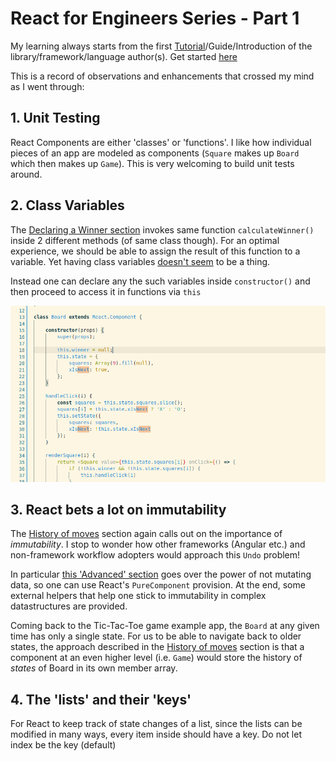 # React for Engineers Series - Part 1

My learning always starts from the first [Tutorial](https://reactjs.org/tutorial/tutorial.html)/Guide/Introduction of the library/framework/language author(s). Get started [here](https://reactjs.org/docs/getting-started.html)

This is a record of observations and enhancements that crossed my mind as I went through:

## 1. Unit Testing

React Components are either 'classes' or 'functions'. I like how individual pieces of an app are modeled as components (`Square` makes up `Board` which then makes up `Game`). This is very welcoming to build unit tests around.

## 2. Class Variables

The [Declaring a Winner section](https://reactjs.org/tutorial/tutorial.html#declaring-a-winner) invokes same function `calculateWinner()` inside 2 different methods (of same class though). For an optimal experience, we should be able to assign the result of this function to a variable. Yet having class variables [doesn't seem](http://www.jimlynchcodes.com/blog/dont-forget-about-class-variables-in-react) to be a thing.

Instead one can declare any the such variables inside `constructor()` and then proceed to access it in functions via `this`

![Not Class Variables. Look at lines 18 and 36](../images/react-for-engineers-series/not-class-variables.png)

## 3. React bets a lot on immutability

The [History of moves](https://reactjs.org/tutorial/tutorial.html#storing-a-history-of-moves) section again calls out on the importance of *immutability*. I stop to wonder how other frameworks (Angular etc.) and non-framework workflow adopters would approach this `Undo` problem!

In particular [this 'Advanced' section](https://reactjs.org/docs/optimizing-performance.html#examples) goes over the power of not mutating data, so one can use React's `PureComponent` provision. At the end, some external helpers that help one stick to immutability in complex datastructures are provided.

Coming back to the Tic-Tac-Toe game example app, the `Board` at any given time has only a single state. For us to be able to navigate back to older states, the approach described in the [History of moves](https://reactjs.org/tutorial/tutorial.html#storing-a-history-of-moves) section is that a component at an even higher level (i.e. `Game`) would store the history of *states* of Board in its own member array.

## 4. The 'lists' and their 'keys'

For React to keep track of state changes of a list, since the lists can be modified in many ways, every item inside should have a key. Do not let index be the key (default)
